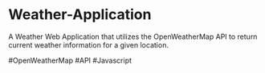# Weather-Application
A Weather Web Application that utilizes the OpenWeatherMap API to return current weather information for a given location.

#OpenWeatherMap #API #Javascript